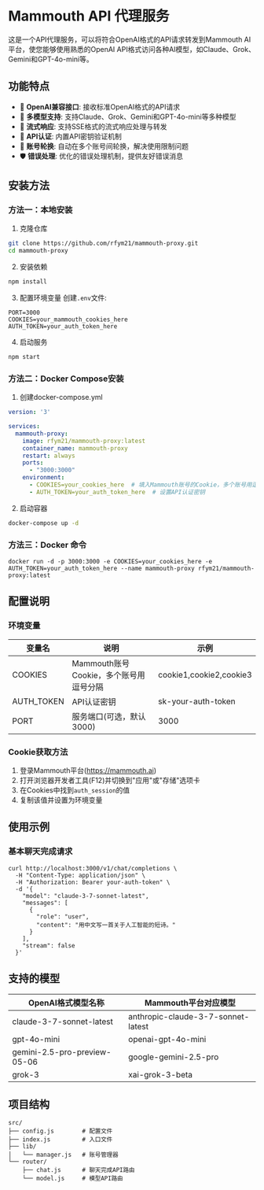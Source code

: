 # Mammouth API 代理服务

这是一个API代理服务，可以将符合OpenAI格式的API请求转发到Mammouth AI平台，使您能够使用熟悉的OpenAI API格式访问各种AI模型，如Claude、Grok、Gemini和GPT-4o-mini等。

## 功能特点

- 🔄 **OpenAI兼容接口**: 接收标准OpenAI格式的API请求
- 🚀 **多模型支持**: 支持Claude、Grok、Gemini和GPT-4o-mini等多种模型
- 📝 **流式响应**: 支持SSE格式的流式响应处理与转发
- 🔑 **API认证**: 内置API密钥验证机制
- 🔄 **账号轮换**: 自动在多个账号间轮换，解决使用限制问题
- 🛡️ **错误处理**: 优化的错误处理机制，提供友好错误消息

## 安装方法

### 方法一：本地安装

1. 克隆仓库

```bash
git clone https://github.com/rfym21/mammouth-proxy.git
cd mammouth-proxy
```

2. 安装依赖

```bash
npm install
```

3. 配置环境变量
创建`.env`文件:

```
PORT=3000
COOKIES=your_mammouth_cookies_here
AUTH_TOKEN=your_auth_token_here
```

4. 启动服务

```bash
npm start
```

### 方法二：Docker Compose安装

1. 创建docker-compose.yml

```yaml
version: '3'

services:
  mammouth-proxy:
    image: rfym21/mammouth-proxy:latest
    container_name: mammouth-proxy
    restart: always
    ports:
      - "3000:3000"
    environment:
      - COOKIES=your_cookies_here  # 填入Mammouth账号的Cookie，多个账号用逗号分隔
      - AUTH_TOKEN=your_auth_token_here  # 设置API认证密钥
```

2. 启动容器

```bash
docker-compose up -d
```

### 方法三：Docker 命令

``` docker cli
docker run -d -p 3000:3000 -e COOKIES=your_cookies_here -e AUTH_TOKEN=your_auth_token_here --name mammouth-proxy rfym21/mammouth-proxy:latest
```

## 配置说明

### 环境变量

| 变量名 | 说明 | 示例 |
|--------|------|------|
| COOKIES | Mammouth账号Cookie，多个账号用逗号分隔 | cookie1,cookie2,cookie3 |
| AUTH_TOKEN | API认证密钥 | sk-your-auth-token |
| PORT | 服务端口(可选，默认3000) | 3000 |

### Cookie获取方法

1. 登录Mammouth平台(<https://mammouth.ai>)
2. 打开浏览器开发者工具(F12)并切换到"应用"或"存储"选项卡
3. 在Cookies中找到`auth_session`的值
4. 复制该值并设置为环境变量

## 使用示例

### 基本聊天完成请求

``` cURL
curl http://localhost:3000/v1/chat/completions \
  -H "Content-Type: application/json" \
  -H "Authorization: Bearer your-auth-token" \
  -d '{
    "model": "claude-3-7-sonnet-latest",
    "messages": [
      {
        "role": "user",
        "content": "用中文写一首关于人工智能的短诗。"
      }
    ],
    "stream": false
  }'
```

## 支持的模型

| OpenAI格式模型名称 | Mammouth平台对应模型 |
|-------------------|-------------------|
| claude-3-7-sonnet-latest | anthropic-claude-3-7-sonnet-latest |
| gpt-4o-mini | openai-gpt-4o-mini |
| gemini-2.5-pro-preview-05-06 | google-gemini-2.5-pro |
| grok-3 | xai-grok-3-beta |

## 项目结构

```
src/
├── config.js        # 配置文件
├── index.js         # 入口文件
├── lib/
│   └── manager.js   # 账号管理器
└── router/
    ├── chat.js      # 聊天完成API路由
    └── model.js     # 模型API路由
```
